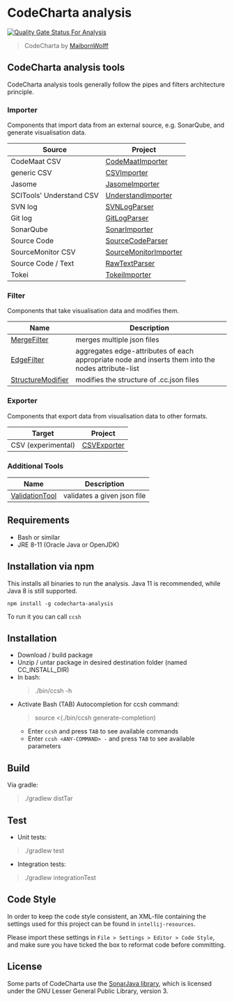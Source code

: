 # CodeCharta analysis

[![Quality Gate Status For Analysis](https://sonarcloud.io/api/project_badges/measure?project=maibornwolff-gmbh_codecharta_analysis&metric=alert_status)](https://sonarcloud.io/summary/new_code?id=maibornwolff-gmbh_codecharta_analysis)

> CodeCharta by [MaibornWolff](https://www.maibornwolff.de)

## CodeCharta analysis tools

CodeCharta analysis tools generally follow the pipes and filters architecture principle.

### Importer

Components that import data from an external source, e.g. SonarQube, and generate visualisation data.

| Source                   | Project                                                   |
| ------------------------ | --------------------------------------------------------- |
| CodeMaat CSV             | [CodeMaatImporter](import/CodeMaatImporter/README.md)     |
| generic CSV              | [CSVImporter](import/CSVImporter/README.md)               |
| Jasome                   | [JasomeImporter](import/JasomeImporter/README.md)         |
| SCITools' Understand CSV | [UnderstandImporter](import/UnderstandImporter/README.md) |
| SVN log                  | [SVNLogParser](import/SVNLogParser/README.md)             |
| Git log                  | [GitLogParser](import/GitLogParser/README.md)             |
| SonarQube                | [SonarImporter](import/SonarImporter/README.md)           |
| Source Code              | [SourceCodeParser](import/SourceCodeParser/README.md)     |
| SourceMonitor CSV        | [SourceMonitorImporter](import/CSVImporter/README.md)     |
| Source Code / Text       | [RawTextParser](parser/RawTextParser/README.md)           |
| Tokei                    | [TokeiImporter](import/TokeiImporter/README.md)           |

### Filter

Components that take visualisation data and modifies them.

| Name                                                    | Description                                                                                        |
| ------------------------------------------------------- | -------------------------------------------------------------------------------------------------- |
| [MergeFilter](filter/MergeFilter/README.md)             | merges multiple json files                                                                         |
| [EdgeFilter](filter/EdgeFilter/README.md)               | aggregates edge-attributes of each appropriate node and inserts them into the nodes attribute-list |
| [StructureModifier](filter/StructureModifier/README.md) | modifies the structure of .cc.json files                                                           |

### Exporter

Components that export data from visualisation data to other formats.

| Target             | Project                                     |
| ------------------ | ------------------------------------------- |
| CSV (experimental) | [CSVExporter](export/CSVExporter/README.md) |

### Additional Tools

| Name                                             | Description                 |
| ------------------------------------------------ | --------------------------- |
| [ValidationTool](tools/ValidationTool/README.md) | validates a given json file |

## Requirements

-   Bash or similar
-   JRE 8-11 (Oracle Java or OpenJDK)

## Installation via npm

This installs all binaries to run the analysis. Java 11 is recommended, while Java 8 is still supported.

`npm install -g codecharta-analysis`

To run it you can call `ccsh`

## Installation

-   Download / build package
-   Unzip / untar package in desired destination folder (named CC_INSTALL_DIR)
-   In bash:
    > ./bin/ccsh -h
-   Activate Bash (TAB) Autocompletion for ccsh command:
    > source <(./bin/ccsh generate-completion)
    -   Enter `ccsh` and press `TAB` to see available commands
    -   Enter `ccsh <ANY-COMMAND> -` and press `TAB` to see available parameters

## Build

Via gradle:

> ./gradlew distTar

## Test

-   Unit tests:

> ./gradlew test

-   Integration tests:

> ./gradlew integrationTest

## Code Style

In order to keep the code style consistent, an XML-file containing the settings used for this project can be found in `intellij-resources`.

Please import these settings in `File > Settings > Editor > Code Style`, and make sure you have ticked the box to reformat code before committing.

## License

Some parts of CodeCharta use the [SonarJava library](https://github.com/SonarSource/sonar-java/), which is licensed under the GNU Lesser General Public Library, version 3.
